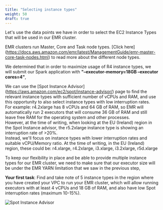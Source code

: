 ```yaml
---
title: "Selecting instance types"
weight: 50
draft: true
---
```


Let's use the data points we have in order to select the EC2 Instance Types that will be used in our EMR cluster.

EMR clusters run Master, Core and Task node types. [Click here] (https://docs.aws.amazon.com/emr/latest/ManagementGuide/emr-master-core-task-nodes.html) to read more about the different node types.

We determined that in order to maximize usage of R4 instance types, we will submit our Spark application with **"–executor-memory=18GB –executor cores=4"**, 

We can use the [Spot Instance Advisor] (https://aws.amazon.com/ec2/spot/instance-advisor/) page to find the relevant instance types with sufficient number of vCPUs and RAM, and use this opportunity to also select instance types with low interruption rates. \
For example: r4.2xlarge has 8 vCPUs and 64 GB of RAM, so EMR will automatically run 2 executors that will consume 36 GB of RAM and still leave free RAM for the operating system and other processes.\
However, at the time of writing, when looking at the EU (Ireland) region in the Spot Instance advisor, the r5.2xlarge instance type is showing an interruption rate of >20%.\
Instead, we'll focus on instance types with lower interruption rates and suitable vCPU/Memory ratio. At the time of writing, in the EU (Ireland) region, these could be: r4.xlarge, r4.2xlarge, i3.xlarge, i3.2xlarge, r5d.xlarge

To keep our flexibility in place and be able to provide multiple instance types for our EMR cluster, we need to make sure that our executor size will be under the EMR YARN limitation that we saw in the previous step, 

**Your first task**: Find and take note of 5 instance types in the region where you have created your VPC to run your EMR cluster, which will allow running executors with at least 4 vCPUs and 18 GB of RAM, and also have low Spot interruption rates (maximum 10-15%).

![Spot Instance Advisor](/images/running-emr-spark-apps-on-spot/spotinstanceadvisor1.png)